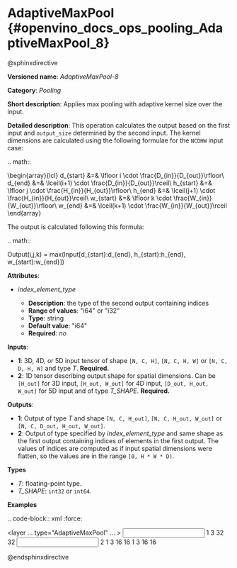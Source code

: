# AdaptiveMaxPool {#openvino_docs_ops_pooling_AdaptiveMaxPool_8}

@sphinxdirective

**Versioned name**: *AdaptiveMaxPool-8*

**Category**: *Pooling*

**Short description**: Applies max pooling with adaptive kernel size over the input.

**Detailed description**: This operation calculates the output based on the first input and ``output_size`` determined by the second input.
The kernel dimensions are calculated using the following formulae for the ``NCDHW`` input case:

.. math::
  
  \begin{array}{lcl}
  d_{start} &=& \lfloor i \cdot \frac{D_{in}}{D_{out}}\rfloor\\
  d_{end}   &=& \lceil(i+1) \cdot \frac{D_{in}}{D_{out}}\rceil\\
  h_{start} &=& \lfloor j \cdot \frac{H_{in}}{H_{out}}\rfloor\\
  h_{end}   &=& \lceil(j+1) \cdot \frac{H_{in}}{H_{out}}\rceil\\
  w_{start} &=& \lfloor k \cdot \frac{W_{in}}{W_{out}}\rfloor\\
  w_{end}   &=& \lceil(k+1) \cdot \frac{W_{in}}{W_{out}}\rceil
  \end{array}

The output is calculated following this formula:

.. math::
   
   Output(i,j,k) = max(Input[d_{start}:d_{end}, h_{start}:h_{end}, w_{start}:w_{end}])

**Attributes**:

* *index_element_type*

  * **Description**: the type of the second output containing indices
  * **Range of values**: "i64" or "i32"
  * **Type**: string
  * **Default value**: "i64"
  * **Required**: *no*

**Inputs**:

* **1**: 3D, 4D, or 5D input tensor of shape ``[N, C, H]``, ``[N, C, H, W]`` or ``[N, C, D, H, W]`` and type *T*. **Required.**
* **2**: 1D tensor describing output shape for spatial dimensions. Can be ``[H_out]`` for 3D input, ``[H_out, W_out]`` for 4D input, ``[D_out, H_out, W_out]`` for 5D input and of type *T_SHAPE*. **Required.**

**Outputs**:

* **1**: Output of type *T* and shape ``[N, C, H_out]``, ``[N, C, H_out, W_out]`` or ``[N, C, D_out, H_out, W_out]``.
* **2**: Output of type specified by *index_element_type* and same shape as the first output containing indices of elements in the first output. The values of indices are computed as if input spatial dimensions were flatten, so the values are in the range ``[0, H * W * D)``.

**Types**

* *T*: floating-point type.
* *T_SHAPE*: ``int32`` or ``int64``.

**Examples**

.. code-block:: xml
   :force:
   
   <layer ... type="AdaptiveMaxPool" ... >
       <data output_type="i64"/>
       <input>
           <port id="0">
               <dim>1</dim>
               <dim>3</dim>
               <dim>32</dim>
               <dim>32</dim>
           </port>
       </input>
       <input>
           <port id="1">
               <dim>2</dim>
           </port>
       </input>
       <output>
           <port id="1">
               <dim>1</dim>
               <dim>3</dim>
               <dim>16</dim>
               <dim>16</dim>
           </port>
           <port id="2">
               <dim>1</dim>
               <dim>3</dim>
               <dim>16</dim>
               <dim>16</dim>
           </port>
       </output>
   </layer>

@endsphinxdirective

